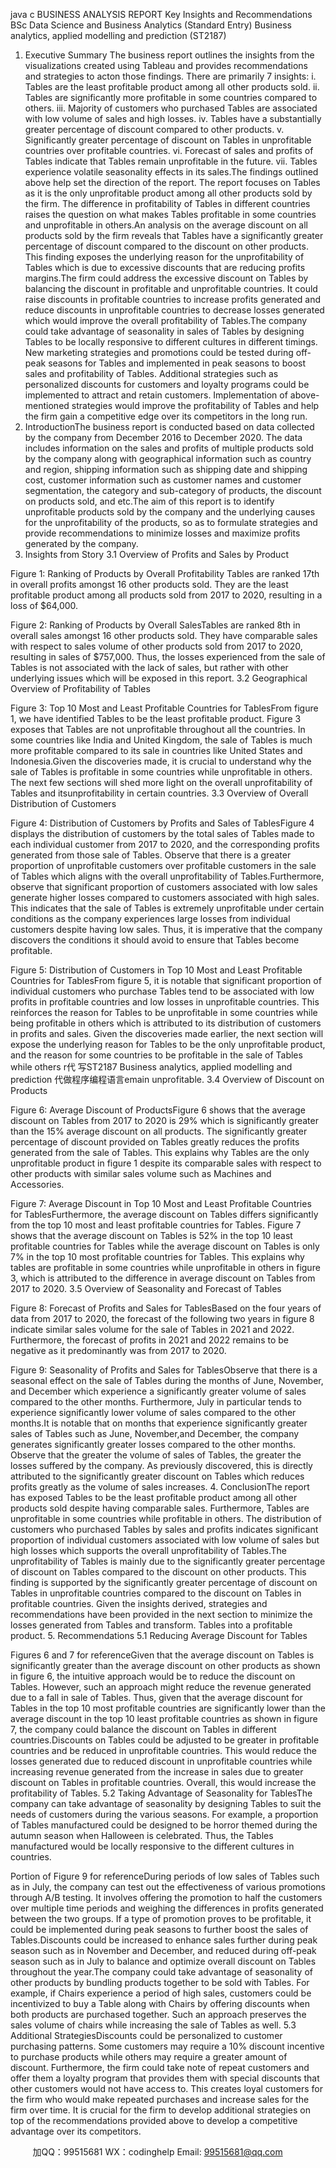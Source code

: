 java c
BUSINESS   ANALYSIS   REPORT
Key   Insights and   Recommendations
BSc   Data Science and   Business Analytics
(Standard   Entry)
Business analytics, applied   modelling   and   prediction
(ST2187)
1.   Executive   Summary
The   business   report   outlines   the   insights   from   the   visualizations   created   using   Tableau   and   provides   recommendations and strategies to acton those findings.   There   are   primarily   7   insights:
i.                   Tables are the   least   profitable   product among   all   other   products   sold.
ii.                   Tables are significantly   more   profitable   in   some   countries   compared to   others.
iii.                   Majority   of   customers   who    purchased   Tables   are   associated   with    low   volume   of   sales   and   high   losses.
iv.                   Tables   have a substantially greater   percentage   of   discount   compared to   other   products.
v.                   Significantly       greater       percentage      of      discount      on      Tables      in      unprofitable      countries      over   profitable countries.
vi.                   Forecast of   sales   and   profits   of Tables   indicate that Tables   remain   unprofitable   in the   future.   vii.                   Tables experience volatile seasonality   effects   in   its   sales.The findings outlined above   help set the direction   of the   report. The   report focuses   on Tables   as   it   is   the   only   unprofitable   product   among   all   other   products   sold   by   the   firm.   The   difference   in   profitability   of   Tables   in   different   countries   raises   the   question   on   what   makes   Tables   profitable   in   some countries and   unprofitable   in others.An   analysis   on the   average   discount   on   all   products   sold   by the firm   reveals that Tables   have   a significantly greater percentage of discount compared to the discount on other products.   This finding   exposes   the   underlying   reason   for   the   unprofitability   of   Tables   which   is   due   to   excessive   discounts   that are   reducing   profits   margins.The firm could address   the excessive discount on   Tables by balancing the discount in profitable   and      unprofitable      countries.      It      could      raise      discounts      in      profitable      countries    to       increase      profits   generated   and   reduce   discounts   in   unprofitable   countries to   decrease   losses generated which would   improve the overall   profitability of Tables.The company   could take advantage of seasonality   in sales   of Tables   by   designing   Tables   to   be   locally   responsive to different cultures   in different timings.   New marketing   strategies   and   promotions   could   be   tested   during   off-peak   seasons   for Tables   and   implemented   in   peak   seasons   to   boost   sales   and   profitability   of   Tables.   Additional   strategies   such   as   personalized   discounts   for   customers   and   loyalty   programs could   be   implemented to   attract and   retain customers.
Implementation of above-mentioned strategies would improve the   profitability of Tables   and   help the firm gain a competitive edge   over   its   competitors   in   the   long   run.
2.   IntroductionThe   business   report   is   conducted   based   on   data   collected   by   the   company   from   December   2016 to   December   2020. The   data   includes   information   on the   sales   and   profits   of   multiple   products   sold    by    the    company    along    with    geographical    information    such    as      country      and      region,      shipping   information   such   as   shipping   date   and   shipping   cost,   customer   information   such   as   customer   names   and   customer   segmentation,   the   category   and   sub-category   of   products,   the   discount   on   products   sold,   and   etc.The    aim    of   this    report    is    to    identify    unprofitable    products    sold    by    the    company    and    the   underlying   causes   for   the   unprofitability   of   the   products,   so   as   to   formulate   strategies   and   provide   recommendations to   minimize   losses   and   maximize   profits generated   by the company.
3.   Insights   from   Story
3.1 Overview of   Profits and   Sales   by   Product
   
Figure 1: Ranking of   Products by   Overall   Profitability
Tables   are   ranked   17th    in overall   profits amongst   16 other   products   sold. They   are the   least   profitable   product among all   products sold from 2017   to   2020,   resulting   in   a   loss   of   $64,000.
   
Figure 2: Ranking of   Products by   Overall SalesTables    are       ranked    8th             in    overall      sales      amongst       16      other       products    sold.    They       have   comparable sales with   respect to sales volume of   other   products   sold   from   2017   to   2020,   resulting   in   sales of $757,000. Thus, the   losses experienced from the   sale of Tables   is   not   associated   with the   lack   of sales,   but   rather with other   underlying   issues which will   be exposed   in this   report.
3.2 Geographical Overview of   Profitability of Tables
   
Figure 3:   Top 10 Most and Least Profitable   Countries   for   TablesFrom figure   1,   we   have   identified Tables to   be the   least   profitable   product.   Figure   3   exposes   that Tables are   not   unprofitable throughout all the countries.   In   some   countries   like   India   and   United   Kingdom,   the sale of   Tables is much more profitable compared to its sale in countries like United States   and   Indonesia.Given the   discoveries   made,   it   is   crucial   to   understand   why   the   sale   of Tables   is   profitable   in   some countries while   unprofitable   in others. The   next few sections will shed   more   light   on the   overall   unprofitability   of   Tables   and   itsunprofitability   in   certain   countries.
3.3 Overview of Overall   Distribution   of   Customers
   
Figure 4: Distribution of Customers by Profits and Sales   of TablesFigure   4   displays the   distribution   of   customers   by the total   sales   of Tables   made to   each   individual   customer   from   2017   to   2020,   and   the   corresponding   profits   generated from   those   sale   of   Tables. Observe that   there is a greater proportion of unprofitable customers over profitable customers   in the sale of Tables which aligns with the   overall   unprofitability   of Tables.Furthermore,   observe that   significant   proportion   of   customers   associated with   low   sales   generate   higher   losses compared to customers associated with   high sales.   This   indicates   that   the   sale   of Tables   is extremely   unprofitable   under   certain conditions   as the   company experiences   large   losses   from   individual customers despite   having   low sales. Thus,   it   is   imperative that the   company   discovers   the conditions   it should avoid to ensure   that Tables   become   profitable.
   
Figure 5: Distribution of Customers in   Top 10   Most   and   Least   Profitable   Countries   for   TablesFrom    figure    5,    it      is      notable    that      significant      proportion      of      individual      customers      who   purchase   Tables   tend   to    be    associated    with    low    profits    in    profitable    countries    and    low      losses    in   unprofitable   countries.   This   reinforces   the   reason   for   Tables   to   be   unprofitable   in   some   countries   while   being profitable in others which is attributed to   its distribution   of customers   in   profits   and   sales.   Given   the   discoveries   made   earlier,   the   next   section   will   expose   the   underlying   reason   for Tables   to   be   the   only   unprofitable   product,   and   the   reason   for   some   countries   to   be   profitable   in   the   sale   of   Tables while others   r代 写ST2187 Business analytics, applied modelling and prediction
代做程序编程语言emain   unprofitable.
3.4 Overview of   Discount   on   Products
   
Figure   6: Average Discount of   ProductsFigure   6   shows   that   the   average   discount   on   Tables   from   2017   to   2020   is   29%   which   is   significantly      greater    than    the       15%       average      discount      on      all      products.    The       significantly      greater   percentage   of   discount   provided   on   Tables   greatly   reduces   the   profits   generated   from   the   sale   of   Tables. This   explains   why Tables   are the   only   unprofitable   product   in   figure   1   despite   its   comparable   sales with   respect to other   products with similar sales   volume   such   as   Machines   and   Accessories.
   
Figure   7: Average Discount in   Top 10   Most and Least   Profitable   Countries   for   TablesFurthermore,   the   average   discount   on   Tables   differs   significantly   from   the   top   10   most   and   least   profitable countries for Tables.   Figure 7 shows that the average   discount   on Tables   is   52%   in   the top   10   least   profitable countries for Tables while the average   discount   on   Tables   is   only   7%   in   the   top   10   most   profitable countries for Tables. This   explains why tables   are   profitable   in   some   countries   while   unprofitable   in   others   in   figure   3,   which   is   attributed   to   the   difference   in   average   discount   on   Tables from   2017 to   2020.
3.5 Overview of Seasonality and   Forecast   of Tables
   
Figure   8: Forecast   of   Profits   and   Sales   for   TablesBased on the four years of data from 2017 to 2020, the forecast of   the following two years   in   figure   8   indicate   similar   sales   volume   for   the   sale   of   Tables   in   2021   and   2022.   Furthermore,   the   forecast   of   profits   in   2021   and   2022   remains   to   be   negative   as   it   predominantly   was   from   2017   to   2020.
   
Figure   9: Seasonality   of   Profits   and   Sales   for   TablesObserve   that   there   is   a   seasonal   effect   on   the   sale   of Tables   during   the   months   of June,   November,   and   December which   experience   a   significantly   greater volume   of   sales   compared to   the   other   months.   Furthermore, July   in   particular tends to   experience   significantly   lower volume of   sales   compared to the other   months.It   is   notable   that   on   months   that   experience   significantly   greater   sales   of Tables   such   as   June,   November,and   December, the company generates significantly greater   losses compared to the   other   months. Observe that the greater the   volume of sales   of Tables,   the   greater   the   losses   suffered   by    the    company.    As    previously    discovered,    this    is    directly      attributed    to    the    significantly      greater   discount on Tables which   reduces   profits greatly as the volume   of   sales   increases.
4.   ConclusionThe   report   has   exposed   Tables   to   be   the   least   profitable   product   among   all   other   products   sold   despite   having   comparable   sales.   Furthermore, Tables   are   unprofitable   in   some   countries   while   profitable in others. The distribution of customers who purchased Tables by sales and profits indicates   significant   proportion   of   individual   customers   associated   with   low   volume   of   sales   but   high    losses   which supports the overall   unprofitability of Tables.The   unprofitability   of Tables   is   mainly   due to the   significantly greater   percentage of   discount   on Tables   compared to   the   discount   on   other   products.   This finding   is   supported   by   the   significantly   greater    percentage   of   discount   on   Tables    in    unprofitable   countries   compared   to   the   discount   on   Tables   in   profitable countries.
Given the   insights   derived,   strategies   and   recommendations   have   been   provided   in the   next   section to   minimize the   losses generated from Tables and transform. Tables   into   a   profitable   product.
5.   Recommendations
5.1   Reducing Average   Discount for Tables
   
Figures 6 and   7   for   referenceGiven    that    the    average    discount    on      Tables      is    significantly      greater      than      the      average   discount   on   other    products    as   shown    in   figure   6,   the    intuitive   approach   would    be   to    reduce   the   discount   on Tables.   However,   such   an   approach   might   reduce the   revenue generated   due to   a   fall   in   sale of Tables. Thus, given that the average discount for Tables in the top 10 most   profitable   countries   are   significantly   lower than the   average   discount   in the   top   10   least   profitable   countries   as   shown   in   figure 7, the company could   balance the discount   on Tables   in   different   countries.Discounts    on    Tables    could    be    adjusted    to      be    greater      in      profitable      countries      and      be   reduced in unprofitable countries. This would reduce the   losses generated   due to   reduced   discount   in   unprofitable   countries   while   increasing   revenue   generated   from   the   increase   in   sales   due   to   greater   discount on Tables   in   profitable countries.   Overall, this would   increase the   profitability of Tables.
5.2 Taking Advantage of Seasonality for TablesThe   company   can take   advantage   of   seasonality   by   designing Tables to   suit the   needs   of   customers   during   the   various   seasons.   For   example,   a   proportion   of   Tables   manufactured   could   be   designed   to   be   horror   themed   during   the   autumn   season   when   Halloween   is   celebrated.   Thus,   the   Tables   manufactured would   be   locally   responsive to the   different cultures   in countries.
   
Portion   of   Figure   9   for   referenceDuring    periods    of    low    sales    of    Tables   such    as    in   July,    the   company    can   test   out   the   effectiveness of various promotions through A/B testing.   It involves offering the promotion to   half the   customers over   multiple time   periods   and weighing the   differences   in   profits generated   between the   two   groups.    If   a   type   of   promotion   proves   to    be   profitable,   it   could   be   implemented   during   peak   seasons to further   boost the   sales of Tables.Discounts   could   be    increased   to   enhance   sales   further   during    peak   season   such   as   in   November and December, and reduced during off-peak season such as   in July to   balance and optimize   overall discount on Tables throughout the year.The company could take advantage of seasonality of other products   by bundling   products   together   to   be   sold   with   Tables.   For   example,   if   Chairs   experience   a   period   of   high   sales,   customers   could   be   incentivized   to   buy   a Table   along   with   Chairs   by   offering   discounts   when   both   products   are   purchased together.   Such an   approach   preserves the sales volume   of   chairs   while   increasing   the   sale   of Tables as   well.
5.3 Additional StrategiesDiscounts could   be   personalized to   customer   purchasing   patterns. Some customers   may   require a   10%   discount   incentive to   purchase   products while others   may   require a greater   amount   of   discount. Furthermore, the firm could take note of repeat customers   and offer them a loyalty program   that provides them with special discounts that other customers would not have access to. This creates   loyal customers for the firm who would make   repeated   purchases and increase   sales for the   firm   over   time.
It   is   crucial for the   firm to   develop   additional   strategies   on top   of   the   recommendations   provided above to   develop a competitive advantage   over   its   competitors.

         
加QQ：99515681  WX：codinghelp  Email: 99515681@qq.com
